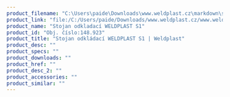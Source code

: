 ```yaml
---
product_filename: "C:\Users\paide\Downloads\www.weldplast.cz\markdown\stojan-odkladaci-weldplast-s1.md"
product_link: "file:/C:/Users/paide/Downloads/www.weldplast.cz/www.weldplast.cz/sk/stojan-odkladaci-weldplast-s1"
product_name: "Stojan odkladací WELDPLAST S1"
product_id: "Obj. číslo:148.923"
product_title: "Stojan odkládací WELDPLAST S1 | Weldplast"
product_desc: ""
product_specs: ""
product_downloads: ""
product_href: ""
product_desc_2: ""
product_accessories: ""
product_similar: ""
---
```

